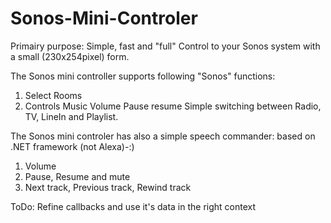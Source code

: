 # Sonos-Mini-Controler

Primairy purpose: Simple, fast and "full" Control to your Sonos system with a small (230x254pixel) form.

The Sonos mini controller supports following "Sonos" functions:
1.  Select Rooms
2.  Controls Music
    Volume
    Pause resume
    Simple switching between Radio, TV, LineIn and Playlist.
    
The Sonos mini controler has also a simple speech commander: based on .NET framework (not Alexa)-:)
1.  Volume
2.  Pause, Resume and mute
3.  Next track, Previous track, Rewind track

ToDo:
Refine callbacks and use it's data in the right context
